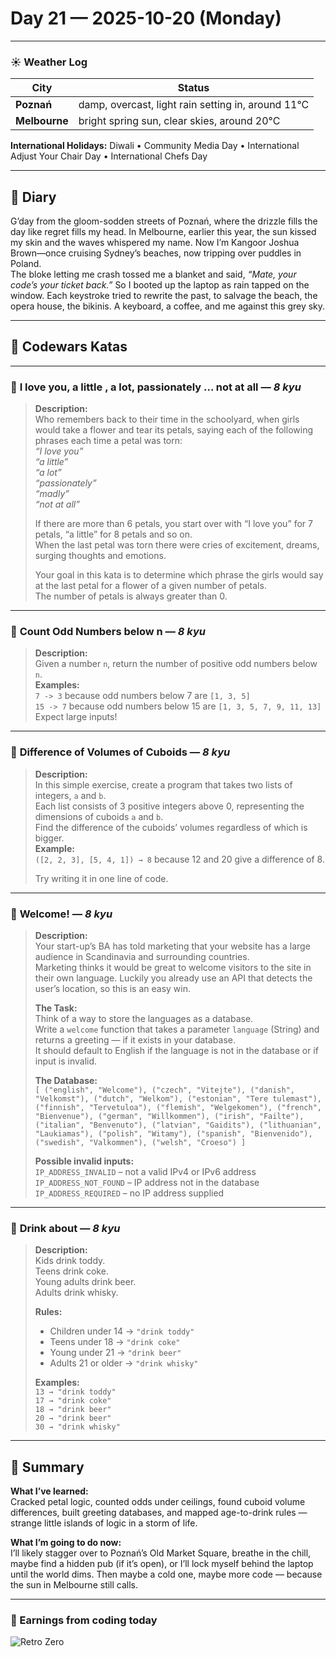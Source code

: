 
# Day 21 — 2025-10-20 (Monday)

---

### ☀️ Weather Log
| City        | Status                     |
|-------------|---------------------------|
| **Poznań**      | damp, overcast, light rain setting in, around 11°C |
| **Melbourne**   | bright spring sun, clear skies, around 20°C |

**International Holidays:** Diwali • Community Media Day • International Adjust Your Chair Day • International Chefs Day

---

## 📓 Diary
G’day from the gloom-sodden streets of Poznań, where the drizzle fills the day like regret fills my head. In Melbourne, earlier this year, the sun kissed my skin and the waves whispered my name. Now I’m Kangoor Joshua Brown—once cruising Sydney’s beaches, now tripping over puddles in Poland.  
The bloke letting me crash tossed me a blanket and said, *“Mate, your code’s your ticket back.”* So I booted up the laptop as rain tapped on the window. Each keystroke tried to rewrite the past, to salvage the beach, the opera house, the bikinis. A keyboard, a coffee, and me against this grey sky.

---

## 🧩 Codewars Katas

---

### 🎯 **I love you, a little , a lot, passionately ... not at all** — *8 kyu*
> **Description:**  
> Who remembers back to their time in the schoolyard, when girls would take a flower and tear its petals, saying each of the following phrases each time a petal was torn:  
> *“I love you”*  
> *“a little”*  
> *“a lot”*  
> *“passionately”*  
> *“madly”*  
> *“not at all”*  
>  
> If there are more than 6 petals, you start over with “I love you” for 7 petals, “a little” for 8 petals and so on.  
> When the last petal was torn there were cries of excitement, dreams, surging thoughts and emotions.  
>  
> Your goal in this kata is to determine which phrase the girls would say at the last petal for a flower of a given number of petals.  
> The number of petals is always greater than 0.

---

### 🎯 **Count Odd Numbers below n** — *8 kyu*
> **Description:**  
> Given a number `n`, return the number of positive odd numbers below `n`.  
> **Examples:**  
> `7 -> 3` because odd numbers below 7 are `[1, 3, 5]`  
> `15 -> 7` because odd numbers below 15 are `[1, 3, 5, 7, 9, 11, 13]`  
> Expect large inputs!

---

### 🎯 **Difference of Volumes of Cuboids** — *8 kyu*
> **Description:**  
> In this simple exercise, create a program that takes two lists of integers, `a` and `b`.  
> Each list consists of 3 positive integers above 0, representing the dimensions of cuboids `a` and `b`.  
> Find the difference of the cuboids’ volumes regardless of which is bigger.  
> **Example:**  
> `([2, 2, 3], [5, 4, 1]) → 8` because 12 and 20 give a difference of 8.  
>  
> Try writing it in one line of code.

---

### 🎯 **Welcome!** — *8 kyu*
> **Description:**  
> Your start-up’s BA has told marketing that your website has a large audience in Scandinavia and surrounding countries.  
> Marketing thinks it would be great to welcome visitors to the site in their own language. Luckily you already use an API that detects the user’s location, so this is an easy win.  
>  
> **The Task:**  
> Think of a way to store the languages as a database.  
> Write a `welcome` function that takes a parameter `language` (String) and returns a greeting — if it exists in your database.  
> It should default to English if the language is not in the database or if input is invalid.  
>  
> **The Database:**  
> `[ ("english", "Welcome"), ("czech", "Vitejte"), ("danish", "Velkomst"), ("dutch", "Welkom"), ("estonian", "Tere tulemast"), ("finnish", "Tervetuloa"), ("flemish", "Welgekomen"), ("french", "Bienvenue"), ("german", "Willkommen"), ("irish", "Failte"), ("italian", "Benvenuto"), ("latvian", "Gaidits"), ("lithuanian", "Laukiamas"), ("polish", "Witamy"), ("spanish", "Bienvenido"), ("swedish", "Valkommen"), ("welsh", "Croeso") ]`  
>  
> **Possible invalid inputs:**  
> `IP_ADDRESS_INVALID` – not a valid IPv4 or IPv6 address  
> `IP_ADDRESS_NOT_FOUND` – IP address not in the database  
> `IP_ADDRESS_REQUIRED` – no IP address supplied

---

### 🎯 **Drink about** — *8 kyu*
> **Description:**  
> Kids drink toddy.  
> Teens drink coke.  
> Young adults drink beer.  
> Adults drink whisky.  
>  
> **Rules:**  
> - Children under 14 → `"drink toddy"`  
> - Teens under 18 → `"drink coke"`  
> - Young under 21 → `"drink beer"`  
> - Adults 21 or older → `"drink whisky"`  
>  
> **Examples:**  
> `13 → "drink toddy"`  
> `17 → "drink coke"`  
> `18 → "drink beer"`  
> `20 → "drink beer"`  
> `30 → "drink whisky"`

---

## 🧭 Summary
**What I’ve learned:**  
Cracked petal logic, counted odds under ceilings, found cuboid volume differences, built greeting databases, and mapped age-to-drink rules — strange little islands of logic in a storm of life.

**What I’m going to do now:**  
I’ll likely stagger over to Poznań’s Old Market Square, breathe in the chill, maybe find a hidden pub (if it’s open), or I’ll lock myself behind the laptop until the world dims. Then maybe a cold one, maybe more code — because the sun in Melbourne still calls.

---

### 💸 Earnings from coding today
![Retro Zero](https://i.imgur.com/ekv435l.gif)
